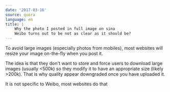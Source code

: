 ```yaml
---
date: '2017-03-16'
source: quora
language: en
title: |
    Why the photo I posted in full image on sina
    Weibo turns out to be not as clear as it should be?
---
```


To avoid large images (especially photos from mobiles), most websites
will resize your image on-the-fly when you post it.

The idea is that they don't want to store and force users to download
large images (usually \<500k) so they modify it to have an appropriate
size (likely \>200k). That is why quality appear downgraded once you
have uploaded it.

It is not specific to Weibo, most websites do that
